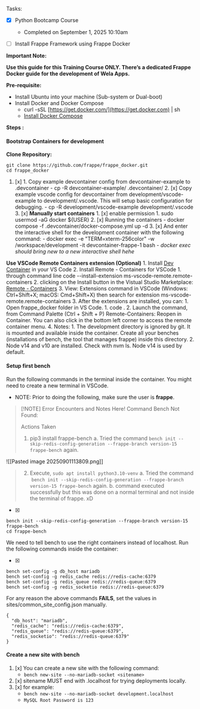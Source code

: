 
Tasks:
- [x] Python Bootcamp Course
	- Completed on September 1, 2025 10:10am

- [ ] Install Frappe Framework using Frappe Docker

**Important Note:**

**Use this guide for this Training Course ONLY. There’s a dedicated Frappe Docker guide for the development of Wela Apps.**

**Pre-requisite:**

- Install Ubuntu into your machine (Sub-system or Dual-boot)
- Install Docker and Docker Compose
    - curl -sSL [https://get.docker.com/](https://get.docker.com) | sh
    - [Install Docker Compose](https://docs.docker.com/compose/install/linux/#install-the-plugin-manually)

**Steps :**

#### Bootstrap Containers for development
**Clone Repository:**
```
git clone https://github.com/frappe/frappe_docker.git
cd frappe_docker
```

1. [x] 1. Copy example devcontainer config from devcontainer-example to .devcontainer
        - cp -R devcontainer-example/ .devcontainer/
    2. [x] Copy example vscode config for devcontainer from development/vscode-example to development/.vscode. This will setup basic configuration for debugging.
        - cp -R development/vscode-example development/.vscode
    3. [x] **Manually start containers**
        1. [x] enable permission
            1. sudo usermod -aG docker ${USER}
        2. [x] Running the containers
            - docker compose -f .devcontainer/docker-compose.yml up -d
        3. [x] And enter the interactive shell for the development container with the following command:
            - docker exec -e "TERM=xterm-256color" -w /workspace/development -it devcontainer-frappe-1 bash
            - *docker exec should bring new to a new interactive shell hehe*

 **Use VSCode Remote Containers extension (Optional)**
        1. Install [Dev Container](https://marketplace.visualstudio.com/items?itemName=ms-vscode-remote.remote-containers) in your VS Code
        2. Install Remote - Containers for VSCode
            1. through command line code --install-extension ms-vscode-remote.remote-containers
            2. clicking on the Install button in the Vistual Studio Marketplace: [Remote - Containers](https://marketplace.visualstudio.com/items?itemName=ms-vscode-remote.remote-containers)
            3. View: Extensions command in VSCode (Windows: Ctrl+Shift+X; macOS: Cmd+Shift+X) then search for extension ms-vscode-remote.remote-containers
        3. After the extensions are installed, you can:
            1. Open frappe_docker folder in VS Code.
                1. code .
            2. Launch the command, from Command Palette (Ctrl + Shift + P) Remote-Containers: Reopen in Container. You can also click in the bottom left corner to access the remote container menu.
        4. Notes:
            1. The development directory is ignored by git. It is mounted and available inside the container. Create all your benches (installations of bench, the tool that manages frappe) inside this directory.
            2. Node v14 and v10 are installed. Check with nvm ls. Node v14 is used by default.

#### Setup first bench
Run the following commands in the terminal inside the container. You might need to create a new terminal in VSCode.
- NOTE: Prior to doing the following, make sure the user is **frappe**.


> [!NOTE] Error Encounters and Notes Here!
> Command Bench Not Found:
> 
> Actions Taken
> 1. pip3 install frappe-bench
> 	a. Tried the command `bench init --skip-redis-config-generation --frappe-branch version-15 frappe-bench` again.
> 	

![[Pasted image 20250901113809.png]]

> 2. Execute, `sudo apt install python3.10-venv`
> 	a. Tried the command  `bench init --skip-redis-config-generation --frappe-branch version-15 frappe-bench` again.
> 	b. command executed successfully but this was done on a normal terminal and not inside the terminal of frappe. xD

- [x] 
```
bench init --skip-redis-config-generation --frappe-branch version-15 frappe-bench
cd frappe-bench
```


We need to tell bench to use the right containers instead of localhost. Run the following commands inside the container:

- [x] 
```
bench set-config -g db_host mariadb
bench set-config -g redis_cache redis://redis-cache:6379
bench set-config -g redis_queue redis://redis-queue:6379
bench set-config -g redis_socketio redis://redis-queue:6379

```

For any reason the above commands **FAILS**, set the values in sites/common_site_config.json manually.

```
{
  "db_host": "mariadb",
  "redis_cache": "redis://redis-cache:6379",
  "redis_queue": "redis://redis-queue:6379",
  "redis_socketio": "redis://redis-queue:6379"
}
```

#### Create a new site with bench
1. [x] You can create a new site with the following command:
	- `bench new-site --no-mariadb-socket <sitename>`
2. [x] sitename MUST end with .localhost for trying deployments locally.
3. [x] for example:
	- `bench new-site --no-mariadb-socket development.localhost`
	- `MySQL Root Password is 123`

